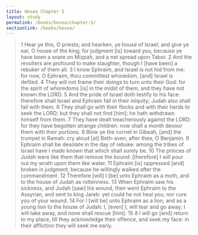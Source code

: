 ```yaml
---
title: Hosea Chapter 5
layout: study
permalink: /books/hosea/chapter-5/
sectionlink: /books/hosea/
---
```


> 1 Hear ye this, O priests; and hearken, ye house of Israel; and give ye ear, O house of the king; for judgment [is] toward you, because ye have been a snare on Mizpah, and a net spread upon Tabor.
> 2 And the revolters are profound to make slaughter, though I [have been] a rebuker of them all.
> 3 I know Ephraim, and Israel is not hid from me: for now, O Ephraim, thou committest whoredom, [and] Israel is defiled.
> 4 They will not frame their doings to turn unto their God: for the spirit of whoredoms [is] in the midst of them, and they have not known the LORD.
> 5 And the pride of Israel doth testify to his face: therefore shall Israel and Ephraim fall in their iniquity; Judah also shall fall with them.
> 6 They shall go with their flocks and with their herds to seek the LORD; but they shall not find [him]; he hath withdrawn himself from them.
> 7 They have dealt treacherously against the LORD: for they have begotten strange children: now shall a month devour them with their portions.
> 8 Blow ye the cornet in Gibeah, [and] the trumpet in Ramah: cry aloud [at] Beth-aven, after thee, O Benjamin.
> 9 Ephraim shall be desolate in the day of rebuke: among the tribes of Israel have I made known that which shall surely be.
> 10 The princes of Judah were like them that remove the bound: [therefore] I will pour out my wrath upon them like water.
> 11 Ephraim [is] oppressed [and] broken in judgment, because he willingly walked after the commandment.
> 12 Therefore [will] I [be] unto Ephraim as a moth, and to the house of Judah as rottenness.
> 13 When Ephraim saw his sickness, and Judah [saw] his wound, then went Ephraim to the Assyrian, and sent to king Jareb: yet could he not heal you, nor cure you of your wound.
> 14 For I [will be] unto Ephraim as a lion, and as a young lion to the house of Judah: I, [even] I, will tear and go away; I will take away, and none shall rescue [him].
> 15 ∂ I will go [and] return to my place, till they acknowledge their offence, and seek my face: in their affliction they will seek me early.
